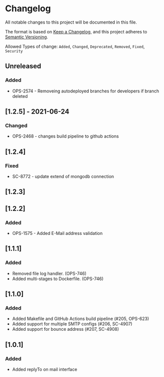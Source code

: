 # Changelog

All notable changes to this project will be documented in this file.

The format is based on [Keep a Changelog](https://keepachangelog.com/en/1.0.0/), and this project adheres to [Semantic Versioning](https://semver.org/spec/v2.0.0.html).

Allowed Types of change: `Added`, `Changed`, `Deprecated`, `Removed`, `Fixed`, `Security`

## Unreleased

### Added

- OPS-2574 - Removeing autodeployed branches for developers if branch deleted

## [1.2.5] - 2021-06-24

### Changed

- OPS-2468 - changes build pipeline to github actions 

## [1.2.4]

### Fixed

- SC-8772 - update extend of mongodb connection

## [1.2.3]

## [1.2.2]

### Added

- OPS-1575 - Added E-Mail address validation

## [1.1.1]

### Added

- Removed file log handler. (OPS-746)
- Added multi-stages to Dockerfile. (OPS-746)

## [1.1.0]

### Added

- Added Makefile and GitHub Actions build pipeline (#205, OPS-623)
- Added support for multiple SMTP configs (#206, SC-4907)
- Added support for bounce address (#207, SC-4908)

## [1.0.1]

### Added

- Added replyTo on mail interface
